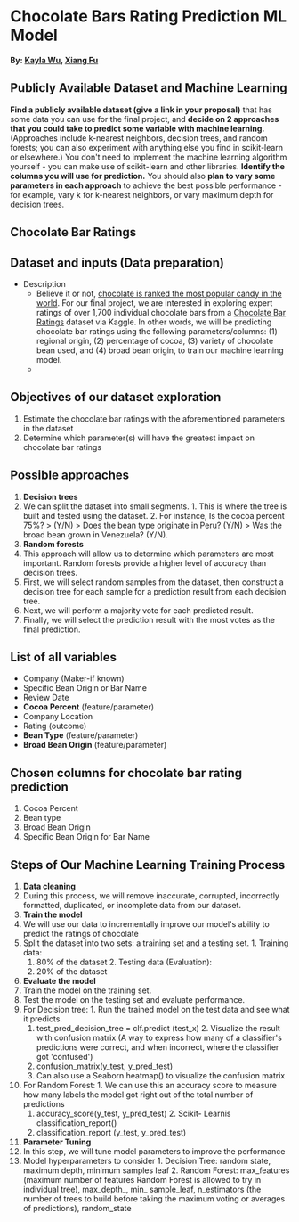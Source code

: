 # Chocolate Bars Rating Prediction ML Model

**By: [Kayla Wu](https://www.linkedin.com/in/kayla-wu-bu/), [Xiang Fu](https://www.linkedin.com/in/xfu22/)**

## Publicly Available Dataset and Machine Learning

**Find a publicly available dataset (give a link in your proposal)** that has some data you can use for the final project, and **decide on 2 approaches that you could take to predict some variable with machine learning.** (Approaches include k-nearest neighbors, decision trees, and random forests; you can also experiment with anything else you find in scikit-learn or elsewhere.) You don't need to implement the machine learning algorithm yourself - you can make use of scikit-learn and other libraries. **ldentify the columns you will use for prediction.** You should also **plan to vary some parameters in each approach** to achieve the best possible performance - for example, vary k for k-nearest neighbors, or vary maximum depth for decision trees.


## **Chocolate Bar Ratings**

## **Dataset and inputs (Data preparation)**

- Description
  - Believe it or not, [chocolate is ranked the most popular candy in the world](https://www.foodbeverageinsider.com/confectionery/chocolate-preferred-candy-america-poll-finds). For our final project, we are interested in exploring expert ratings of over 1,700 individual chocolate bars from a [Chocolate Bar Ratings](https://www.kaggle.com/datasets/rtatman/chocolate-bar-ratings) dataset via Kaggle. In other words, we will be predicting chocolate bar ratings using the following parameters/columns: (1) regional origin, (2) percentage of cocoa, (3) variety of chocolate bean used, and (4) broad bean origin, to train our machine learning model.
  - 

## **Objectives of our dataset exploration**

1. Estimate the chocolate bar ratings with the aforementioned parameters in the dataset
2. Determine which parameter(s) will have the greatest impact on chocolate bar ratings


## **Possible approaches**

1. **Decision trees**
  1. We can split the dataset into small segments.
    1. This is where the tree is built and tested using the dataset.
    2. For instance, Is the cocoa percent 75%? \> (Y/N) \> Does the bean type originate in Peru? (Y/N) \> Was the broad bean grown in Venezuela? (Y/N).
2. **Random forests**
  1. This approach will allow us to determine which parameters are most important. Random forests provide a higher level of accuracy than decision trees.
  2. First, we will select random samples from the dataset, then construct a decision tree for each sample for a prediction result from each decision tree.
  3. Next, we will perform a majority vote for each predicted result.
  4. Finally, we will select the prediction result with the most votes as the final prediction.
 

## **List of all variables**

- Company (Maker-if known)
- Specific Bean Origin or Bar Name
- Review Date
- **Cocoa Percent** (feature/parameter)
- Company Location
- Rating (outcome)
- **Bean Type** (feature/parameter)
- **Broad Bean Origin** (feature/parameter)


## **Chosen columns for chocolate bar rating prediction**

1. Cocoa Percent
2. Bean type
3. Broad Bean Origin
4. Specific Bean Origin for Bar Name


##


## **Steps of Our Machine Learning Training Process**

1. **Data cleaning**
  1. During this process, we will remove inaccurate, corrupted, incorrectly formatted, duplicated, or incomplete data from our dataset.
2. **Train the model**
  1. We will use our data to incrementally improve our model's ability to predict the ratings of chocolate
  2. Split the dataset into two sets: a training set and a testing set.
    1. Training data:
      1. 80% of the dataset
    2. Testing data (Evaluation):
      1. 20% of the dataset
3. **Evaluate the model**
  1. Train the model on the training set.
  2. Test the model on the testing set and evaluate performance.
  3. For Decision tree:
    1. Run the trained model on the test data and see what it predicts.
      1. test\_pred\_decision\_tree = clf.predict (test\_x)
    2. Visualize the result with confusion matrix (A way to express how many of a classifier's predictions were correct, and when incorrect, where the classifier got 'confused')
      1. confusion\_matrix(y\_test, y\_pred\_test)
      2. Can also use a Seaborn heatmap() to visualize the confusion matrix
  4. For Random Forest:
    1. We can use this an accuracy score to measure how many labels the model got right out of the total number of predictions
      1. accuracy\_score(y\_test, y\_pred\_test)
    2. Scikit- Learnis classification\_report()
      1. classification\_report (y\_test, y\_pred\_test)
4. **Parameter Tuning**
  1. In this step, we will tune model parameters to improve the performance
  2. Model hyperparameters to consider
    1. Decision Tree: random state, maximum depth, minimum samples leaf
    2. Random Forest: max\_features (maximum number of features Random Forest is allowed to try in individual tree), max\_depth\_, min\_ sample\_leaf, n\_estimators (the number of trees to build before taking the maximum voting or averages of predictions), random\_state

